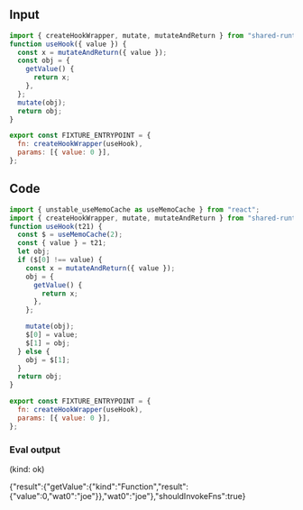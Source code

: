 
## Input

```javascript
import { createHookWrapper, mutate, mutateAndReturn } from "shared-runtime";
function useHook({ value }) {
  const x = mutateAndReturn({ value });
  const obj = {
    getValue() {
      return x;
    },
  };
  mutate(obj);
  return obj;
}

export const FIXTURE_ENTRYPOINT = {
  fn: createHookWrapper(useHook),
  params: [{ value: 0 }],
};

```

## Code

```javascript
import { unstable_useMemoCache as useMemoCache } from "react";
import { createHookWrapper, mutate, mutateAndReturn } from "shared-runtime";
function useHook(t21) {
  const $ = useMemoCache(2);
  const { value } = t21;
  let obj;
  if ($[0] !== value) {
    const x = mutateAndReturn({ value });
    obj = {
      getValue() {
        return x;
      },
    };

    mutate(obj);
    $[0] = value;
    $[1] = obj;
  } else {
    obj = $[1];
  }
  return obj;
}

export const FIXTURE_ENTRYPOINT = {
  fn: createHookWrapper(useHook),
  params: [{ value: 0 }],
};

```
      
### Eval output
(kind: ok) <div>{"result":{"getValue":{"kind":"Function","result":{"value":0,"wat0":"joe"}},"wat0":"joe"},"shouldInvokeFns":true}</div>